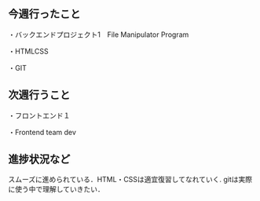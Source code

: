 ## 今週行ったこと
・バックエンドプロジェクト1　File Manipulator Program

・HTMLCSS

・GIT
## 次週行うこと
・フロントエンド１

・Frontend team dev

## 進捗状況など
スムーズに進められている．HTML・CSSは適宜復習してなれていく.
gitは実際に使う中で理解していきたい．
